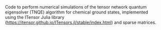 Code to perform numerical simulations of the tensor network quantum eigensolver (TNQE) algorithm for chemical ground states, implemented using the ITensor Julia library (https://itensor.github.io/ITensors.jl/stable/index.html) and sparse matrices.
